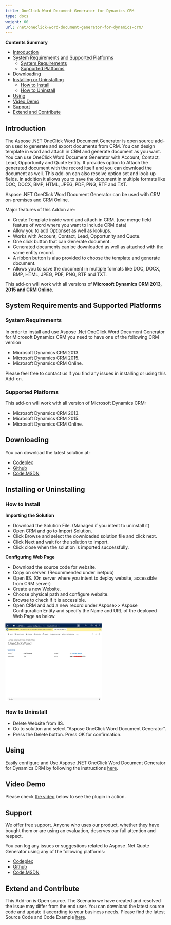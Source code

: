 ```yaml
---
title: OneClick Word Document Generator for Dynamics CRM
type: docs
weight: 60
url: /net/oneclick-word-document-generator-for-dynamics-crm/
---
```


**Contents Summary**

- [Introduction](#OneClickWordDocumentGeneratorforDynamicsCRM-Introduction)
- [System Requirements and Supported Platforms](#OneClickWordDocumentGeneratorforDynamicsCRM-SystemRequirementsandSupportedPlatforms) 
  - [System Requirements](#OneClickWordDocumentGeneratorforDynamicsCRM-SystemRequirements)
  - [Supported Platforms](#OneClickWordDocumentGeneratorforDynamicsCRM-SupportedPlatforms)
- [Downloading](#OneClickWordDocumentGeneratorforDynamicsCRM-Downloading)
- [Installing or Uninstalling](#OneClickWordDocumentGeneratorforDynamicsCRM-InstallingorUninstalling) 
  - [How to Install](#OneClickWordDocumentGeneratorforDynamicsCRM-HowtoInstall)
  - [How to Uninstall](#OneClickWordDocumentGeneratorforDynamicsCRM-HowtoUninstall)
- [Using](#OneClickWordDocumentGeneratorforDynamicsCRM-Using)
- [Video Demo](#OneClickWordDocumentGeneratorforDynamicsCRM-VideoDemo)
- [Support](#OneClickWordDocumentGeneratorforDynamicsCRM-Support)
- [Extend and Contribute](#OneClickWordDocumentGeneratorforDynamicsCRM-ExtendandContribute)
## **Introduction**
The Aspose .NET OneClick Word Document Generator is open source add-on used to generate and export documents from CRM. You can design template in word and attach in CRM and generate document as you want. You can use OneClick Word Document Generator with Account, Contact, Lead, Opportunity and Quote Entity. It provides option to Attach the generated document with the record itself and you can download the document as well. This add-on can also resolve option set and look-up fields. In addition it allows you to save the document in multiple formats like DOC, DOCX, BMP, HTML, JPEG, PDF, PNG, RTF and TXT.

Aspose .NET OneClick Word Document Generator can be used with CRM on-premises and CRM Online.

Major features of this Addon are:

- Create Template inside word and attach in CRM. (use merge field feature of word where you want to include CRM data)
- Allow you to add Optionset as well as lookups.
- Works with Account, Contact, Lead, Opportunity and Quote.
- One click button that can Generate document.
- Generated documents can be downloaded as well as attached with the same entity record.
- A ribbon button is also provided to choose the template and generate document.
- Allows you to save the document in multiple formats like DOC, DOCX, BMP, HTML, JPEG, PDF, PNG, RTF and TXT.

This add-on will work with all versions of **Microsoft Dynamics CRM 2013, 2015 and CRM Online**.
## **System Requirements and Supported Platforms**
### **System Requirements**
In order to install and use Aspose .Net OneClick Word Document Generator for Microsoft Dynamics CRM you need to have one of the following CRM version

- Microsoft Dynamics CRM 2013.
- Microsoft Dynamics CRM 2015.
- Microsoft Dynamics CRM Online.

Please feel free to contact us if you find any issues in installing or using this Add-on.
### **Supported Platforms**
This add-on will work with all version of Microsoft Dynamics CRM:

- Microsoft Dynamics CRM 2013.
- Microsoft Dynamics CRM 2015.
- Microsoft Dynamics CRM Online.
## **Downloading**
You can download the latest solution at:

- [Codeplex](https://aspose-wordsmscrm.codeplex.com/releases/view/618981)
- [Github](https://github.com/aspose-words/Aspose.Words-for-.NET/releases/tag/AsposeOneClickWordGenerator)
- [Code.MSDN](https://code.msdn.microsoft.com/Aspose-NET-OneClick-Word-bebd8272)
## **Installing or Uninstalling**
### **How to Install**
**Importing the Solution**

- Download the Solution File. (Managed if you intent to uninstall it)
- Open CRM and go to Import Solution.
- Click Browse and select the downloaded solution file and click next.
- Click Next and wait for the solution to import.
- Click close when the solution is imported successfully.

**Configuring Web Page**

- Download the source code for website.
- Copy on server. (Recommended under inetpub)
- Open IIS. (On server where you intent to deploy website, accessible from CRM server)
- Create a new Website.
- Choose physical path and configure website.
- Browse to check if it is accessible.
- Open CRM and add a new record under Aspose>> Aspose Configuration Entity and specify the Name and URL of the deployed Web Page as below. 

![todo:image_alt_text](oneclick-word-document-generator-for-dynamics-crm_1)
### **How to Uninstall**
- Delete Website from IIS.
- Go to solution and select "Aspose OneClick Word Document Generator".
- Press the Delete button. Press OK for confirmation.
## **Using**
Easily configure and Use Aspose .NET OneClick Word Document Generator for Dynamics CRM by following the instructions [here](http://www.aspose.com/docs/display/wordsnet/Using+and+Configuring+CRM+OneClick+Word+Document+Generator).
## **Video Demo**
Please check [the video](https://youtu.be/FY3z8JBY18k) below to see the plugin in action.
## **Support**
We offer free support. Anyone who uses our product, whether they have bought them or are using an evaluation, deserves our full attention and respect.

You can log any issues or suggestions related to Aspose .Net Quote Generator using any of the following platforms:

- [Codeplex](https://aspose-wordsmscrm.codeplex.com/discussions)
- [Github](https://github.com/aspose-words/Aspose.Words-for-.NET/issues)
- [Code.MSDN](https://code.msdn.microsoft.com/Aspose-NET-OneClick-Word-bebd8272/view/Discussions#content)
## **Extend and Contribute**
This Add-on is Open source. The Scenario we have created and resolved the issue may differ from the end user. You can download the latest source code and update it according to your business needs.
Please find the latest Source Code and Code Example [here](http://www.aspose.com/docs/display/wordsnet/Extend+and+Contribute+to+CRM+OneClick+Word+Document+Generator).
